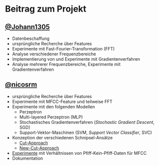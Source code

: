 # Beitrag zum Projekt

## [@Johann1305](https://github.com/Johann1305)

- Datenbeschaffung
- ursprüngliche Recherche über Features
- Experimente mit Fast-Fourier-Transformation (FFT)
- Analyse verschiedener Frequenzbereiche
- Implementierung von und Experimente mit Gradientenverfahren
- Analyse mehrerer Frequenzbereiche, Experimente mit Gradientenverfahren


## [@nicosrm](https://github.com/nicosrm)

- ursprüngliche Recherche über Features
- Experimente mit MFCC-Feature und teilweise FFT
- Experimente mit den folgenden Modellen
    - Perzeptron
    - Multi-layered Perzeptron (MLP)
    - Stochastisches Gradientenverfahren (*Stochastic Gradient Descent*, SGD)
    - Support-Vektor-Maschinen (SVM, *Support Vector Classifier*, SVC)
- Konzeption der verschiedenen Schnipsel-Ansätze
    - [Cut-Approach](../src/research/cut/cut.ipynb)
    - [New-Cut-Approach](../src/research/new_cut/new_cut.ipynb)
- [Experimente](../src/research/mfcc/new_cut_ratio/README.md) mit Verhältnissen von
  Pfiff-Kein-Pfiff-Daten für MFCC
- Dokumentation
